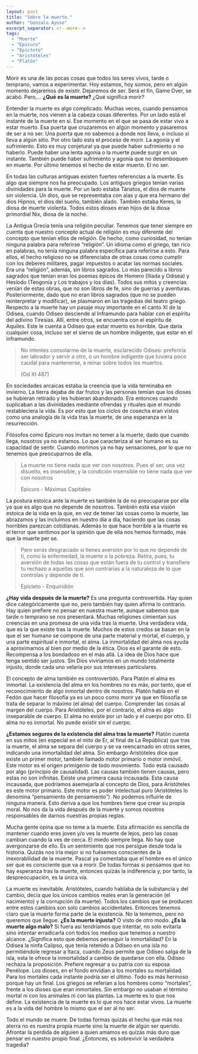 ```yaml
---
layout: post
title: "Sobre la muerte."
author: "Gonzalo Ayuso"
excerpt_separator: <!--more-->
tags: 
  - "Muerte"
  - "Epicuro"
  - "Epicteto"
  - "Aristóteles"
  - "Platón"
---
```

Morir es una de las pocas cosas que todos los seres vivos, tarde o temprano, vamos a experimentar. Hoy estamos, hoy somos, pero en algún momento dejaremos de existir. Dejaremos de ser. Será el fin, Game Over, se acabó. Pero,… **¿Qué es la muerte?** ¿Qué significa morir?
<!--more-->
Entender la muerte es algo complicado. Muchas veces, cuando pensamos en la muerte, nos vienen a la cabeza cosas diferentes. Por un lado está el instante de la muerte en sí. Ese momento en el que se pasa de estar vivo a estar muerto. Esa puerta que cruzaremos en algún momento y pasaremos de ser a no ser. Una puerta que no sabemos a donde nos lleva, o incluso si lleva a algún sitio. Por otro lado esta el proceso de morir. La agonía y el sufrimiento. Esto es muy conjetural ya que puede haber sufrimiento o no haberlo. Puede haber una lenta agonía o la muerte puede surgir en un instante. También puede haber sufrimiento y agonía que no desemboquen en muerte. Por último tenemos el hecho de estar muerto. El no ser. 

En todas las culturas antiguas existen fuertes referencias a la muerte. Es algo que siempre nos ha preocupado. Los antiguos griegos tenían varias divinidades para la muerte. Por un lado estaba Tánatos, el dios de muerte sin violencia. Un dios, que se representaba con alas y que era hermano del dios Hipnos, el dios del sueño, también alado. También estaba Keres, la diosa de muerte violenta. Todos estos dioses eran hijos de la diosa primordial Nix, diosa de la noche.

La Antigua Grecia tenía una religión peculiar. Tenemos que tener siempre en cuenta que nuestro concepto actual de religión es muy diferente del concepto que tenían ellos de religión. De hecho, como curiosidad, no tenían ninguna palabra para referirse “religión”. Un idioma como el griego, tan rico en palabras, no tenía ninguna palabra específica para referirse a esto. Para ellos, el hecho religioso no se diferenciaba de otras cosas como cumplir con los deberes militares, pagar impuestos o acatar las normas sociales. Era una “religión”, además, sin libros sagrados. Lo más parecido a libros sagrados que tenían eran los poemas épicos de Homero (Ilíada y Odisea) y Hesíodo (Teogonía y Los trabajos y los días). Todos sus mitos y creencias venían de estas obras, que no son libros de fe, sino de guerras y aventuras. Posteriormente, dado que no eran libros sagrados (que no se pueden reinterpretar y modificar), se plasmaron en las tragedias del teatro griego. Respecto a la muerte hay un pasaje muy importante en el canto XI de la Odisea, cuando Odiseo desciende al Inframundo para hablar con el espíritu del adivino Tiresias. Allí, entre otros, se encuentra con el espíritu de Aquiles. Este le cuenta a Odiseo que estar muerto es horrible. Que daría cualquier cosa, incluso ser el siervo de un hombre indigente, que estar en el inframundo.

> No intentes consolarme de la muerte, esclarecido Odiseo: preferiría ser labrador y servir a otro, o un hombre indigente que tuviera poco caudal para mantenerse, a reinar sobre todos los muertos. 
>
> (Od XI 487)
> 

En sociedades arcaicas estaba la creencia que la vida terminaba en invierno. La tierra dejaba de dar frutos y las personas temían que los dioses se hubieran retirado y les hubieran abandonado. Era entonces cuando suplicaban a las divinidades mediante ofrendas y rituales que el mundo restableciera la vida. Es por esto que los ciclos de cosecha eran vistos como una analogía de la vida tras la muerte, de una esperanza en la resurrección.

Filósofos como Epicuro nos invitan no temer a la muerte, dado que cuando llega, nosotros ya no estamos. Lo que caracteriza al ser humano es su capacidad de sentir. Cuando morimos ya no hay sensaciones, por lo que no tenemos que preocuparnos de ella.

> La muerte no tiene nada que ver con nosotros. Pues el ser, una vez disuelto, es insensible, y la condición insensible no tiene nada que ver con nosotros 
>
> Epicuro - Máximas Capitales
> 

La postura estoica ante la muerte es también la de no preocuparse por ella ya que es algo que no depende de nosotros. También está esa visión estoica de la vida en la que, en vez de temer las cosas como la muerte, las abrazamos y las incluimos en nuestro día a día, haciendo que las cosas horribles parezcan cotidianas. Además lo que hace horrible a la muerte es el terror que sentimos por la opinión que de ella nos hemos formado, más que la muerte per se.

> Pero serás desgraciado si tienes aversión por lo que no depende de ti, como la enfermedad, la muerte o la pobreza. Retira, pues, tu aversión de todas las cosas que están fuera de tu control y transfiere tu rechazo a aquellas que son contrarias a la naturaleza de lo que controlas y depende de ti.
>
> Epicteto - Enquiridión
> 

**¿Hay vida después de la muerte?** Es una pregunta controvertida. Hay quien dice categóricamente que no, pero también hay quien afirma lo contrario. Hay quien prefiere no pensar en nuestra muerte, aunque sabemos que tarde o temprano se nos presentará. Muchas religiones cimientan sus creencias en una promesa de una vida tras la muerte. Una verdadera vida, que es la que existe tras la muerte. Muchos de estos credos se basan en la que el ser humano se compone de una parte material y mortal, el cuerpo, y una parte espiritual e inmortal, el alma. La inmortalidad del alma nos ayuda a aproximarnos al bien por medio de la ética. Dios es el garante de esto. Recompensa a los bondadoso en el más allá. La idea de Dios hace que tenga sentido ser justos. Sin Dios viviríamos en un mundo totalmente injusto, donde cada uno velaría por sus intereses particulares. 

El concepto de alma también es controvertido. Para Platón el alma es inmortal. La existencia del alma en los hombres no es más, por tanto, que el reconocimiento de algo inmortal dentro de nosotros. Platón habla en el Fedón que hacer filosofía ya es un poco como morir ya que en filosofía se trata de separar lo máximo (el alma) del cuerpo. Comprender las cosas al margen del cuerpo. Para Aristóteles, por el contrario, el alma es algo inseparable de cuerpo. El alma no existe por un lado y el cuerpo por otro. El alma no es inmortal. No puede existir sin el cuerpo.

**¿Estamos seguros de la existencia del alma tras la muerte?** Platón cuenta en sus mitos (en especial en el mito de Er, al final de La República) que tras la muerte, el alma se separa del cuerpo y se va reencarnado en otros seres, indicando una inmortalidad del alma. Sin embargo Aristóteles dice que existe un primer motor, también llamado motor primario o motor inmóvil. Este motor es el origen primigenio de todo movimiento. Todo está causado por algo (principio de causalidad). Las causas también tienen causas, pero estas no son infinitas. Existe una primera causa incausada. Esta causa incausada, que podríamos asemejarla al concepto de Dios, para Aristóteles es este motor primario. Este motor es poder intelectual puro (Aristóteles lo denomina “pensamiento de pensamiento”). No podemos influirle de ninguna manera. Esto deriva a que los hombres tiene que crear su propia moral. No nos da la vida después de la muerte y somos nosotros responsables de darnos nuestras propias reglas.

Mucha gente opina que no teme a la muerte. Esta afirmación es sencilla de mantener cuando eres joven y/o ves la muerte de lejos, pero las cosas cambian cuando la ves de cerca. El miedo siempre llega. No hay que avergonzarse de ello. Es un sentimiento que nos persigue desde toda la historia. Quizás nos iría mejor si no fuésemos conscientes de la inexorabilidad de la muerte. Pascal ya comentaba que el hombre es el único ser que es consciente que va a morir. De todas formas si pensamos que no hay esperanza tras la muerte, entonces quizás la indiferencia y, por tanto, la despreocupación, es la única vía.

La muerte es inevitable. Aristóteles, cuando hablaba de la substancia y del cambio, decía que los únicos cambios reales eran la generación (el nacimiento) y la corrupción (la muerte). Todos los cambios que se producen entre estos cambios son solo cambios accidentales. Entonces tenemos claro que la muerte forma parte de la existencia. No la tememos, pero no queremos que llegue. **¿Es la muerte injusta?** O visto de otro modo. **¿Es la muerte algo malo?** Si fuera así tendríamos que intentar, no solo evitarla sino intentar erradicarla con todos los medios que tenemos a nuestro alcance. ¿Significa esto que debemos perseguir la inmortalidad? En la Odisea la ninfa Calipso, que tenía retenido a Odiseo en una isla no permitiéndole regresar a Ítaca, cuando Zeus permite que Odiseo salga de la isla, esta le ofrece la inmortalidad a cambio de quedarse con ella. Odiseo rechaza la proposición. Prefiere regresar a su patria con su esposa Penélope. Los dioses, en el fondo envidian a los mortales su mortalidad. Para los mortales cada instante podría ser el último. Todo es más hermoso porque hay un final. Los griegos se referían a los hombres como “mortales”, frente a los dioses que eran inmortales. Sin embargo no usaban el término mortal ni con los animales ni con las plantas. La muerte es lo que nos define. La existencia de la muerte es lo que nos hace estar vivos. La muerte es a la vida del hombre lo mismo que el ser al no ser.

Todo el mundo se muere. De todas formas quizás el hecho que más nos aterra no es nuestra propia muerte sino la muerte de algún ser querido. Afrontar la perdida de alguien a quien amamos es quizás más duro que pensar en nuestro propio final. ¿Entonces, es sobrevivir la verdadera tragedia?